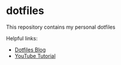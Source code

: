 # dotfiles

This repository contains my personal dotfiles

Helpful links:

- [Dotfiles Blog](https://www.atlassian.com/git/tutorials/dotfiles)
- [YouTube Tutorial](https://www.youtube.com/watch?v=tBoLDpTWVOM)
